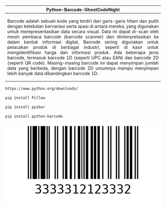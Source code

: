 | Python-Barcode-GhostCodeNight |
|---------|
|<p align="justify">Barcode adalah sebuah kode yang terdiri dari garis-garis hitam dan putih dengan ketebalan bervariasi serta spasi di antara mereka, yang digunakan untuk merepresentasikan data secara visual. Data ini dapat di-scan oleh mesin pembaca barcode (barcode scanner) dan diinterpretasikan ke dalam bentuk informasi digital, Barcode sering digunakan untuk pelacakan produk di berbagai industri, seperti di kasir untuk mengidentifikasi harga dan informasi produk. Ada beberapa jenis barcode, termasuk barcode 1D (seperti UPC atau EAN) dan barcode 2D (seperti QR code). Masing-masing barcode ini dapat menyimpan jumlah data yang berbeda, dengan barcode 2D umumnya mampu menyimpan lebih banyak data dibandingkan barcode 1D.</p>  |

```
https://www.python.org/downloads/
```
```
pip install Pillow
```
```
pip install pyzbar
```
```
pip install python-barcode
```
![GhostCodeNight](barcode.png)
